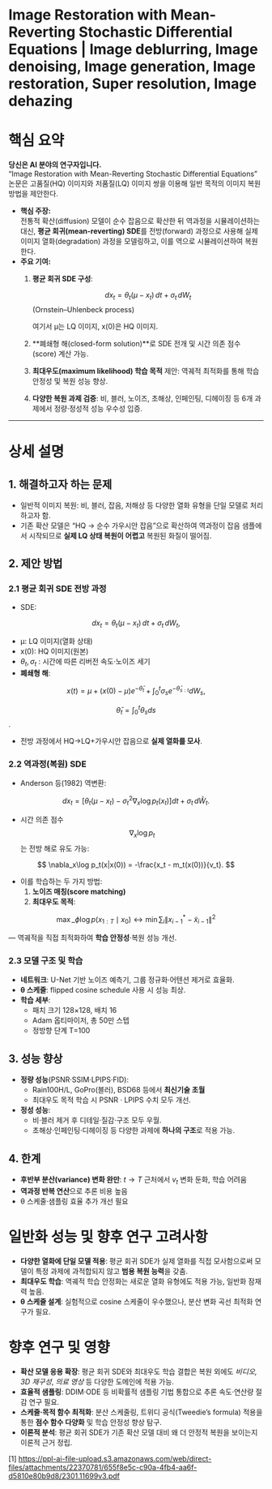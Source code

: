 # Image Restoration with Mean-Reverting Stochastic Differential Equations | Image deblurring, Image denoising, Image generation, Image restoration, Super resolution, Image dehazing

# 핵심 요약

**당신은 AI 분야의 연구자입니다.**  
“Image Restoration with Mean-Reverting Stochastic Differential Equations” 논문은 고품질(HQ) 이미지와 저품질(LQ) 이미지 쌍을 이용해 일반 목적의 이미지 복원 방법을 제안한다.  
- **핵심 주장:**  
  전통적 확산(diffusion) 모델이 순수 잡음으로 확산한 뒤 역과정을 시뮬레이션하는 대신, **평균 회귀(mean-reverting) SDE**를 전방(forward) 과정으로 사용해 실제 이미지 열화(degradation) 과정을 모델링하고, 이를 역으로 시뮬레이션하여 복원한다.  
- **주요 기여:**  
  1. **평균 회귀 SDE 구성**:
   
     $$dx_t = \theta_t(\mu - x_t)\,dt + \sigma_t\,dW_t$$  (Ornstein–Uhlenbeck process)

     여기서 μ는 LQ 이미지, x(0)은 HQ 이미지.  
  2. **폐쇄형 해(closed-form solution)**로 SDE 전개 및 시간 의존 점수(score) 계산 가능.  
  3. **최대우도(maximum likelihood) 학습 목적** 제안: 역궤적 최적화를 통해 학습 안정성 및 복원 성능 향상.  
  4. **다양한 복원 과제 검증**: 비, 블러, 노이즈, 초해상, 인페인팅, 디헤이징 등 6개 과제에서 정량·정성적 성능 우수성 입증.  

---

# 상세 설명

## 1. 해결하고자 하는 문제  
- 일반적 이미지 복원: 비, 블러, 잡음, 저해상 등 다양한 열화 유형을 단일 모델로 처리하고자 함.  
- 기존 확산 모델은 “HQ → 순수 가우시안 잡음”으로 확산하여 역과정이 잡음 샘플에서 시작되므로 **실제 LQ 상태 복원이 어렵고** 복원된 화질이 떨어짐.

## 2. 제안 방법  
### 2.1 평균 회귀 SDE 전방 과정  
- SDE:  

$$
    dx_t = \theta_t(\mu - x_t)\,dt + \sigma_t\,dW_t,
  $$
  
  - μ: LQ 이미지(열화 상태)  
  - x(0): HQ 이미지(원본)  
  - $θ_t, σ_t$ : 시간에 따른 리버전 속도·노이즈 세기  
- **폐쇄형 해**:  

$$
    x(t) = \mu + (x(0)-\mu)e^{-{\bar\theta_t}}
       + \int_0^t \sigma_s e^{-{\bar\theta_{s:t}}} dW_s,
  $$  
  
  $${\bar\theta_t}=\int_0^t \theta_s ds$$.  
- 전방 과정에서 HQ→LQ+가우시안 잡음으로 **실제 열화를 모사**.

### 2.2 역과정(복원) SDE  
- Anderson 등(1982) 역변환:  

$$
    dx_t =
    \bigl[\theta_t(\mu - x_t)-\sigma_t^2\nabla_x\log p_t(x_t)\bigr]dt
    + \sigma_t\,d\hat W_t.
  $$  
  
- 시간 의존 점수 $$\nabla_x\log p_t$$는 전방 해로 유도 가능:

$$
    \nabla_x\log p_t(x|x(0))
    = -\frac{x_t - m_t(x(0))}{v_t}.
  $$
  
- 이를 학습하는 두 가지 방법:  
  1. **노이즈 매칭(score matching)**  
  2. **최대우도 목적**:  

$$
  \max\_\phi \log p(x_{1:T}\mid x_0) \longleftrightarrow
  \min \sum_i \bigl\|x_{i-1}^* - \tilde x_{i-1}\bigr\|^2
  $$
  
  — 역궤적을 직접 최적화하여 **학습 안정성**·복원 성능 개선.

### 2.3 모델 구조 및 학습  
- **네트워크**: U-Net 기반 노이즈 예측기, 그룹 정규화·어텐션 제거로 효율화.  
- **θ 스케줄**: flipped cosine schedule 사용 시 성능 최상.  
- **학습 세부**:  
  - 패치 크기 128×128, 배치 16  
  - Adam 옵티마이저, 총 50만 스텝  
  - 정방향 단계 T=100

## 3. 성능 향상  
- **정량 성능**(PSNR·SSIM·LPIPS·FID):  
  - Rain100H/L, GoPro(블러), BSD68 등에서 **최신기술 초월**  
  - 최대우도 목적 학습 시 PSNR · LPIPS 수치 모두 개선.  
- **정성 성능**:  
  - 비·블러 제거 후 디테일·질감·구조 모두 우월.  
  - 초해상·인페인팅·디헤이징 등 다양한 과제에 **하나의 구조**로 적용 가능.

## 4. 한계  
- **후반부 분산(variance) 변화 완만**: $t→T$ 근처에서 $v_t$ 변화 둔화, 학습 어려움  
- **역과정 반복 연산**으로 추론 비용 높음  
- θ 스케줄·샘플링 효율 추가 개선 필요

# 일반화 성능 및 향후 연구 고려사항

- **다양한 열화에 단일 모델 적용**: 평균 회귀 SDE가 실제 열화를 직접 모사함으로써 모델이 특정 과제에 과적합되지 않고 **범용 복원 능력**을 갖춤.  
- **최대우도 학습**: 역궤적 학습 안정화는 새로운 열화 유형에도 적용 가능, 일반화 잠재력 높음.  
- **θ 스케줄 설계**: 실험적으로 cosine 스케줄이 우수했으나, 분산 변화 곡선 최적화 연구가 필요.  

# 향후 연구 및 영향

- **확산 모델 응용 확장**: 평균 회귀 SDE와 최대우도 학습 결합은 복원 외에도 *비디오, 3D 재구성*, *의료 영상* 등 다양한 도메인에 적용 가능.  
- **효율적 샘플링**: DDIM·ODE 등 비확률적 샘플링 기법 통합으로 추론 속도·연산량 절감 연구 필요.  
- **스케줄·목적 함수 최적화**: 분산 스케줄링, 트위디 공식(Tweedie’s formula) 적용을 통한 **점수 함수 다양화** 및 학습 안정성 향상 탐구.  
- **이론적 분석**: 평균 회귀 SDE가 기존 확산 모델 대비 왜 더 안정적 복원을 보이는지 이론적 근거 정립.

[1] https://ppl-ai-file-upload.s3.amazonaws.com/web/direct-files/attachments/22370781/655f8e5c-c90a-4fb4-aa6f-d5810e80b9d8/2301.11699v3.pdf
